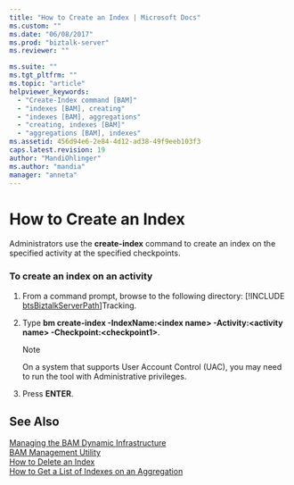 ```yaml
---
title: "How to Create an Index | Microsoft Docs"
ms.custom: ""
ms.date: "06/08/2017"
ms.prod: "biztalk-server"
ms.reviewer: ""

ms.suite: ""
ms.tgt_pltfrm: ""
ms.topic: "article"
helpviewer_keywords: 
  - "Create-Index command [BAM]"
  - "indexes [BAM], creating"
  - "indexes [BAM], aggregations"
  - "creating, indexes [BAM]"
  - "aggregations [BAM], indexes"
ms.assetid: 456d94e6-2e84-4d12-ad38-49f9eeb103f3
caps.latest.revision: 19
author: "MandiOhlinger"
ms.author: "mandia"
manager: "anneta"
---
```

# How to Create an Index
Administrators use the **create-index** command to create an index on the specified activity at the specified checkpoints.  
  
### To create an index on an activity  
  
1. From a command prompt, browse to the following directory: [!INCLUDE [btsBiztalkServerPath](../includes/btsbiztalkserverpath-md.md)]Tracking.  
  
2. Type **bm create-index -IndexName:\<index name\> -Activity:\<activity name\> -Checkpoint:\<checkpoint1\>**.  
  
   > [!NOTE]
   >  On a system that supports User Account Control (UAC), you may need to run the tool with Administrative privileges.  
  
3. Press **ENTER**.  
  
## See Also  
 [Managing the BAM Dynamic Infrastructure](../core/managing-the-bam-dynamic-infrastructure.md)   
 [BAM Management Utility](../core/bam-management-utility.md)   
 [How to Delete an Index](../core/how-to-delete-an-index.md)   
 [How to Get a List of Indexes on an Aggregation](../core/how-to-get-a-list-of-indexes-on-an-aggregation.md)